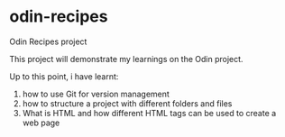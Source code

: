# odin-recipes
Odin Recipes project

This project will demonstrate my learnings on the Odin project.

Up to this point, i have learnt:
1. how to use Git for version management
2. how to structure a project with different folders and files
3. What is HTML and how different HTML tags can be used to create a web page



